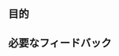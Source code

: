 <!--
PULL_REQUEST_TEMPLATE

see: [How to write the perfect pull request](https://github.com/blog/1943-how-to-write-the-perfect-pull-request)
日本語訳：　[GitHub「完璧なプルリクの書き方を教えるぜ」 - Qiita](http://qiita.com/umanoda/items/93aec41213f8e3ce14c8)
-->

## 目的

## 必要なフィードバック
